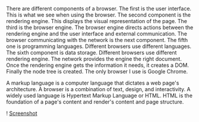 
There are different components of a browser. The first is the user interface. This is what we see when using the browser. The second component is the rendering engine. This displays the visual representation of the page. The third is the browser engine. The browser engine directs actions between the rendering engine and the user interface and external communication. The browser communicating with the network is the next component. The fifth one is programming languages. Different browsers use different languages. The sixth component is data storage. Different browsers use different rendering engine. The network provides the engine the right document. Once the rendering engine gets the information it needs, it creates a DOM. Finally the node tree is created. The only browser I use is Google Chrome.

A markup language is a computer language that dictates a web page's architecture. A browser is a combination of text, design, and interactivity. A widely used language is Hypertext Markup Language or HTML. HTML is the foundation of a page's content and render's content and page structure.

! [Screenshot](./images/screenshot.png)
